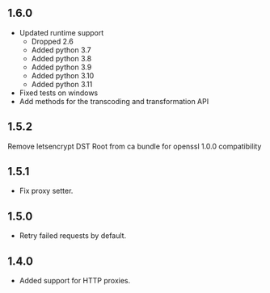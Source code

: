## 1.6.0
* Updated runtime support
    * Dropped 2.6
    * Added python 3.7
    * Added python 3.8
    * Added python 3.9
    * Added python 3.10
    * Added python 3.11
* Fixed tests on windows
* Add methods for the transcoding and transformation API

## 1.5.2
Remove letsencrypt DST Root from ca bundle for openssl 1.0.0 compatibility

## 1.5.1
* Fix proxy setter.

## 1.5.0
* Retry failed requests by default.

## 1.4.0
* Added support for HTTP proxies.
